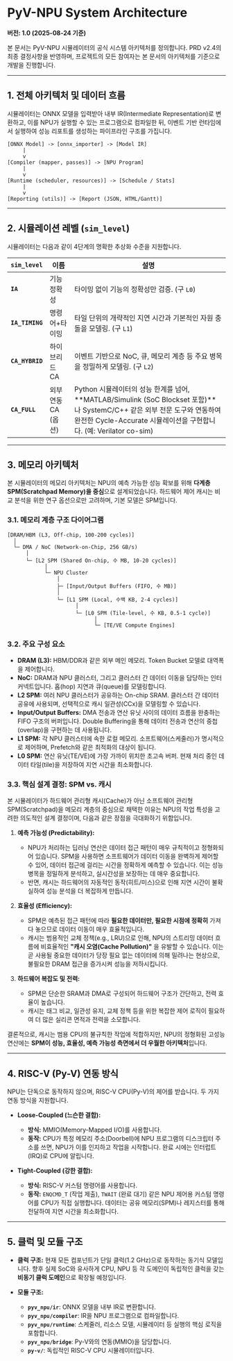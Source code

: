# PyV-NPU System Architecture

**버전: 1.0 (2025-08-24 기준)**

본 문서는 PyV-NPU 시뮬레이터의 공식 시스템 아키텍처를 정의합니다. PRD v2.4의 최종 결정사항을 반영하며, 프로젝트의 모든 참여자는 본 문서의 아키텍처를 기준으로 개발을 진행합니다.

---

## 1. 전체 아키텍처 및 데이터 흐름

시뮬레이터는 ONNX 모델을 입력받아 내부 IR(Intermediate Representation)로 변환하고, 이를 NPU가 실행할 수 있는 프로그램으로 컴파일한 뒤, 이벤트 기반 런타임에서 실행하여 성능 리포트를 생성하는 파이프라인 구조를 가집니다.

```
[ONNX Model] -> [onnx_importer] -> [Model IR]
     |
     v
[Compiler (mapper, passes)] -> [NPU Program]
     |
     v
[Runtime (scheduler, resources)] -> [Schedule / Stats]
     |
     v
[Reporting (utils)] -> [Report (JSON, HTML/Gantt)]
```

---

## 2. 시뮬레이션 레벨 (`sim_level`)

시뮬레이터는 다음과 같이 4단계의 명확한 추상화 수준을 지원합니다.

| `sim_level` | 이름          | 설명                                                                 |
|-------------|---------------|----------------------------------------------------------------------|
| **`IA`**        | 기능 정확성   | 타이밍 없이 기능의 정확성만 검증. (구 `L0`)                          |
| **`IA_TIMING`** | 명령어+타이밍 | 타일 단위의 개략적인 지연 시간과 기본적인 자원 충돌을 모델링. (구 `L1`) |
| **`CA_HYBRID`** | 하이브리드 CA | 이벤트 기반으로 NoC, 큐, 메모리 계층 등 주요 병목을 정밀하게 모델링. (구 `L2`) |
| **`CA_FULL`**   | 외부 연동 CA (옵션) | Python 시뮬레이터의 성능 한계를 넘어, **MATLAB/Simulink (SoC Blockset 포함)**나 SystemC/C++ 같은 외부 전문 도구와 연동하여 완전한 Cycle-Accurate 시뮬레이션을 구현합니다. (예: Verilator co-sim) |

---

## 3. 메모리 아키텍처

본 시뮬레이터의 메모리 아키텍처는 NPU의 예측 가능한 성능 확보를 위해 **다계층 SPM(Scratchpad Memory)을 중심**으로 설계되었습니다. 하드웨어 제어 캐시는 비교 분석을 위한 연구 옵션으로만 고려하며, 기본 모델은 SPM입니다.

### 3.1. 메모리 계층 구조 다이어그램

```
[DRAM/HBM (L3, Off-chip, 100-200 cycles)]
  │
  └─ DMA / NoC (Network-on-Chip, 256 GB/s)
      │
      └─ [L2 SPM (Shared On-chip, 수 MB, 10-20 cycles)]
            │
            └─ NPU Cluster
                │
                ├─ [Input/Output Buffers (FIFO, 수 MB)]
                │
                └─ [L1 SPM (Local, 수백 KB, 2-4 cycles)]
                      │
                      └─ [L0 SPM (Tile-level, 수 KB, 0.5-1 cycle)]
                            │
                            └─ [TE/VE Compute Engines]
```

### 3.2. 주요 구성 요소

- **DRAM (L3):** HBM/DDR과 같은 외부 메인 메모리. Token Bucket 모델로 대역폭을 제어합니다.
- **NoC:** DRAM과 NPU 클러스터, 그리고 클러스터 간 데이터 이동을 담당하는 인터커넥트입니다. 홉(hop) 지연과 큐(queue)를 모델링합니다.
- **L2 SPM:** 여러 NPU 클러스터가 공유하는 On-chip SRAM. 클러스터 간 데이터 공유에 사용되며, 선택적으로 캐시 일관성(CCx)을 모델링할 수 있습니다.
- **Input/Output Buffers:** DMA 전송과 연산 유닛 사이의 데이터 흐름을 완충하는 FIFO 구조의 버퍼입니다. Double Buffering을 통해 데이터 전송과 연산의 중첩(overlap)을 구현하는 데 사용됩니다.
- **L1 SPM:** 각 NPU 클러스터에 속한 로컬 메모리. 소프트웨어(스케줄러)가 명시적으로 제어하며, Prefetch와 같은 최적화의 대상이 됩니다.
- **L0 SPM:** 연산 유닛(TE/VE)에 가장 가까이 위치한 초고속 버퍼. 현재 처리 중인 데이터 타일(tile)을 저장하여 지연 시간을 최소화합니다.

### 3.3. 핵심 설계 결정: SPM vs. 캐시

본 시뮬레이터가 하드웨어 관리형 캐시(Cache)가 아닌 소프트웨어 관리형 SPM(Scratchpad)을 메모리 계층의 중심으로 채택한 이유는 NPU의 작업 특성을 고려한 의도적인 설계 결정이며, 다음과 같은 장점을 극대화하기 위함입니다.

1.  **예측 가능성 (Predictability):**
    - NPU가 처리하는 딥러닝 연산은 데이터 접근 패턴이 매우 규칙적이고 정형화되어 있습니다. SPM을 사용하면 소프트웨어가 데이터 이동을 완벽하게 제어할 수 있어, 데이터 접근에 걸리는 시간을 정확하게 예측할 수 있습니다. 이는 성능 병목을 정밀하게 분석하고, 실시간성을 보장하는 데 매우 중요합니다.
    - 반면, 캐시는 하드웨어의 자동적인 동작(히트/미스)으로 인해 지연 시간이 불확실하여 성능 분석을 더 복잡하게 만듭니다.

2.  **효율성 (Efficiency):**
    - SPM은 예측된 접근 패턴에 따라 **필요한 데이터만, 필요한 시점에 정확히** 가져다 놓으므로 데이터 이동이 매우 효율적입니다.
    - 캐시는 범용적인 교체 정책(e.g., LRU)으로 인해, NPU의 스트리밍 데이터 흐름에 비효율적인 **"캐시 오염(Cache Pollution)"** 을 유발할 수 있습니다. 이는 곧 사용될 중요한 데이터가 당장 필요 없는 데이터에 의해 밀려나는 현상으로, 불필요한 DRAM 접근을 증가시켜 성능을 저하시킵니다.

3.  **하드웨어 복잡도 및 전력:**
    - SPM은 단순한 SRAM과 DMA로 구성되어 하드웨어 구조가 간단하고, 전력 효율이 높습니다.
    - 캐시는 태그 비교, 일관성 유지, 교체 정책 등을 위한 복잡한 제어 로직이 필요하여 더 많은 실리콘 면적과 전력을 소모합니다.

결론적으로, 캐시는 범용 CPU의 불규칙한 작업에 적합하지만, NPU의 정형화된 고성능 연산에는 **SPM이 성능, 효율성, 예측 가능성 측면에서 더 우월한 아키텍처**입니다.

---

## 4. RISC-V (Py-V) 연동 방식

NPU는 단독으로 동작하지 않으며, RISC-V CPU(Py-V)의 제어를 받습니다. 두 가지 연동 방식을 지원합니다.

- **Loose-Coupled (느슨한 결합):**
  - **방식:** MMIO(Memory-Mapped I/O)를 사용합니다.
  - **동작:** CPU가 특정 메모리 주소(Doorbell)에 NPU 프로그램의 디스크립터 주소를 쓰면, NPU가 이를 인지하고 작업을 시작합니다. 완료 시에는 인터럽트(IRQ)로 CPU에 알립니다.

- **Tight-Coupled (강한 결합):**
  - **방식:** RISC-V 커스텀 명령어를 사용합니다.
  - **동작:** `ENQCMD_T` (작업 제출), `TWAIT` (완료 대기) 같은 NPU 제어용 커스텀 명령어를 CPU가 직접 실행합니다. 데이터는 공유 메모리(SPM)나 레지스터를 통해 전달하여 지연 시간을 최소화합니다.

---

## 5. 클럭 및 모듈 구조

- **클럭 구조:** 현재 모든 컴포넌트가 단일 클럭(1.2 GHz)으로 동작하는 동기식 모델입니다. 향후 실제 SoC와 유사하게 CPU, NPU 등 각 도메인이 독립적인 클럭을 갖는 **비동기 클럭 도메인**으로 확장될 예정입니다.

- **모듈 구조:**
  - **`pyv_npu/ir`**: ONNX 모델을 내부 IR로 변환합니다.
  - **`pyv_npu/compiler`**: IR을 NPU 프로그램으로 컴파일합니다.
  - **`pyv_npu/runtime`**: 스케줄러, 리소스 모델, 시뮬레이터 등 실행의 핵심 로직을 포함합니다.
  - **`pyv_npu/bridge`**: Py-V와의 연동(MMIO)을 담당합니다.
  - **`py-v/`**: 독립적인 RISC-V CPU 시뮬레이터입니다.